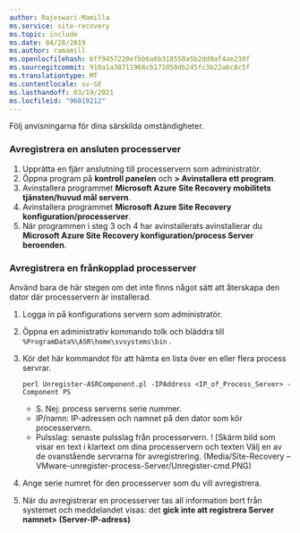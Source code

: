 ```yaml
---
author: Rajeswari-Mamilla
ms.service: site-recovery
ms.topic: include
ms.date: 04/28/2019
ms.author: ramamill
ms.openlocfilehash: bff9457220efbb6a6b318550a5b2dd9af4ae230f
ms.sourcegitcommit: 910a1a38711966cb171050db245fc3b22abc8c5f
ms.translationtype: MT
ms.contentlocale: sv-SE
ms.lasthandoff: 03/19/2021
ms.locfileid: "96019212"
---
```

Följ anvisningarna för dina särskilda omständigheter.

### <a name="unregister-a-connected-process-server"></a>Avregistrera en ansluten processerver

1. Upprätta en fjärr anslutning till processervern som administratör.
2. Öppna program på **kontroll panelen** och **> Avinstallera ett program**.
3. Avinstallera programmet **Microsoft Azure Site Recovery mobilitets tjänsten/huvud mål servern**.
4. Avinstallera programmet **Microsoft Azure Site Recovery konfiguration/processerver**.
5. När programmen i steg 3 och 4 har avinstallerats avinstallerar du **Microsoft Azure Site Recovery konfiguration/process Server beroenden**.

### <a name="unregister-a-disconnected-process-server"></a>Avregistrera en frånkopplad processerver

Använd bara de här stegen om det inte finns något sätt att återskapa den dator där processervern är installerad.

1. Logga in på konfigurations servern som administratör.
2. Öppna en administrativ kommando tolk och bläddra till `%ProgramData%\ASR\home\svsystems\bin` .
3. Kör det här kommandot för att hämta en lista över en eller flera process servrar.

    ```
    perl Unregister-ASRComponent.pl -IPAddress <IP_of_Process_Server> -Component PS
    ```
    - S. Nej: process serverns serie nummer.
    - IP/namn: IP-adressen och namnet på den dator som kör processervern.
    - Pulsslag: senaste pulsslag från processervern.
    ! [Skärm bild som visar en text i klartext om dina processervern och texten Välj en av de ovanstående servrarna för avregistrering. (Media/Site-Recovery – VMware-unregister-process-Server/Unregister-cmd.PNG)

4. Ange serie numret för den processerver som du vill avregistrera.
5. När du avregistrerar en processerver tas all information bort från systemet och meddelandet visas: det **gick inte att registrera Server namnet> (Server-IP-adress)**

